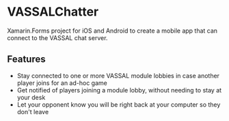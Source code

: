 # VASSALChatter

Xamarin.Forms project for iOS and Android to create a mobile app that can connect to the VASSAL chat server.

## Features

* Stay connected to one or more VASSAL module lobbies in case another player joins for an ad-hoc game
* Get notified of players joining a module lobby, without needing to stay at your desk
* Let your opponent know you will be right back at your computer so they don't leave
